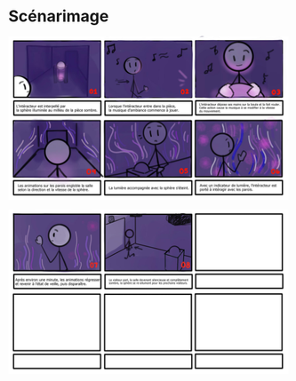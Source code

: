 # Scénarimage


![Scénarimage partie 1](scenarimage1.jpg)

![Scénarimage partie 2](scenarimage2.jpg)
